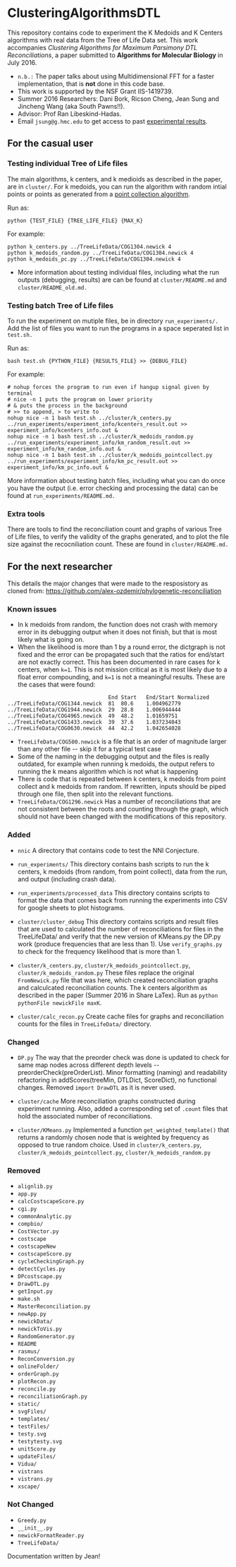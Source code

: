 # ClusteringAlgorithmsDTL

This repository contains code to experiment the K Medoids and K Centers algorithms with real data from the Tree of Life Data set. This work accompanies *Clustering Algorithms for Maximum Parsimony DTL Reconciliations*, a paper submitted to **Algorithms for Molecular Biology** in July 2016. 

* `n.b.:` The paper talks about using Multidimensional FFT for a faster implementation, that is **not** done in this code base.
* This work is supported by the NSF Grant IIS-1419739.
* Summer 2016 Researchers: Dani Bork, Ricson Cheng, Jean Sung and Jincheng Wang (aka South Pawns!!).
* Advisor: Prof Ran Libeskind-Hadas.
* Email `jsung@g.hmc.edu` to get access to past [experimental results](https://drive.google.com/drive/u/0/folders/0B9z84Or5GzOnX21VcjhlbXdYS0E).


## For the casual user

### Testing individual Tree of Life files
The main algorithms, k centers, and k medioids as described in the paper, are in `cluster/`. For k medoids, you can run the algorithm with random intial points or points as generated from a [point collection algorithm](https://en.wikipedia.org/wiki/Lloyd%27s_algorithm).

Run as:
```
python {TEST_FILE} {TREE_LIFE_FILE} {MAX_K}
```

For example:
```
python k_centers.py ../TreeLifeData/COG1304.newick 4 
python k_medoids_random.py ../TreeLifeData/COG1304.newick 4 
python k_medoids_pc.py ../TreeLifeData/COG1304.newick 4 
```

* More information about testing individual files, including what the run outputs (debugging, results) are can be found at `cluster/README.md` and `cluster/README_old.md.`


### Testing batch Tree of Life files
To run the experiment on mutiple files, be in directory `run_experiments/.` Add the list of files you want to run the programs in a space seperated list in `test.sh.`

Run as:
```
bash test.sh {PYTHON_FILE} {RESULTS_FILE} >> {DEBUG_FILE}
```

For example:
```
# nohup forces the program to run even if hangup signal given by terminal
# nice -n 1 puts the program on lower priority 
# & puts the process in the background
# >> to append, > to write to 
nohup nice -n 1 bash test.sh ../cluster/k_centers.py ../run_experiments/experiment_info/kcenters_result.out >> experiment_info/kcenters_info.out &
nohup nice -n 1 bash test.sh ../cluster/k_medoids_random.py ../run_experiments/experiment_info/km_random_result.out >> experiment_info/km_random_info.out &
nohup nice -n 1 bash test.sh ../cluster/k_medoids_pointcollect.py ../run_experiments/experiment_info/km_pc_result.out >> experiment_info/km_pc_info.out &
```

More information about testing batch files, including what you can do once you have the output (i.e. error checking and processing the data) can be found at `run_experiments/README.md.`


### Extra tools 
There are tools to find the reconciliation count and graphs of various Tree of Life files, to verify the validity of the graphs generated, and to plot the file size against the recocniliation count. These are found in `cluster/README.md.`


## For the next researcher 

This details the major changes that were made to the resposistory as cloned from:
https://github.com/alex-ozdemir/phylogenetic-reconciliation

### Known issues
* In k medoids from random, the function does not crash with memory error in its debugging output when it does not finish, but that is most likely what is going on. 
* When the likelihood is more than 1 by a round error, the dictgraph is not fixed and the error can be propagated such that the ratios for end/start are not exactly correct. This has been documented in rare cases for k centers, when `k=1`. This is not mission critical as it is most likely due to a float error compounding, and `k=1` is not a meaningful results. These are the cases that were found:

```
								End	Start	End/Start Normalized
../TreeLifeData/COG1344.newick	81	80.6	1.004962779
../TreeLifeData/COG1944.newick	29	28.8	1.006944444
../TreeLifeData/COG4965.newick	49	48.2	1.01659751
../TreeLifeData/COG1433.newick	39	37.6	1.037234043
../TreeLifeData/COG0630.newick	44	42.2	1.042654028
```
* `TreeLifeData/COG500.newick` is a file that is an order of magnitude larger than any other file -- skip it for a typical test case
* Some of the naming in the debugging output and the files is really outdated, for example when running k medoids, the output refers to running the k means algorithm which is not what is happening
* There is code that is repeated between k centers, k medoids from point collect and k medoids from random. If rewritten, inputs should be piped through one file, then split into the relevant functions. 
* `TreeLifeData/COG1296.newick` Has a number of reconciliations that are not consistent between the roots and counting through the graph, which should not have been changed with the modifications of this repository. 


###  Added

* `nnic` 
A directory that contains code to test the NNI Conjecture.

* `run_experiments/`
This directory contains bash scripts to run the k centers, k medoids (from random, from point collect), data from the run, and output (including crash data). 

* `run_experiments/processed_data`
This directory contains scripts to format the data that comes back from running the experiments into CSV for google sheets to plot histograms. 

* `cluster/cluster_debug`
This directory contains scripts and result files that are used to calculated the number of reconciliations for files in the TreeLifeData/ and verify that the new version of KMeans.py the DP.py work (produce frequencies that are less than 1). Use `verify_graphs.py` to check for the frequency likelihood that is more than 1.  

* `cluster/k_centers.py`, `cluster/k_medoids_pointcollect.py`, `cluster/k_medoids_random.py`
These files replace the original `FromNewick.py` file that was here, which created reconciliation graphs and calculcated reconciliation counts. The k centers algorithm as described in the paper (Summer 2016 in Share LaTex). Run as `python pythonFile newickFile maxK`. 


* `cluster/calc_recon.py`
Create cache files for graphs and reconciliation counts for the files in `TreeLifeData/` directory. 



### Changed

* `DP.py`
The way that the preorder check was done is updated to check for same map nodes across different depth levels -- preorderCheck(preOrderList). Minor formatting (naming) and readability refactoring in addScores(treeMin, DTLDict, ScoreDict), no functional changes. Removed `import DrawDTL` as it is never used.

* `cluster/cache` 
More reconciliation graphs constructed during experiment running. Also, added a corresponding set of `.count` files that hold the associated number of reconciliations. 

* `cluster/KMeans.py`
Implemented a function `get_weighted_template()` that returns a randomly chosen node that is weighted by frequency as opposed to true random choice. Used in `cluster/k_centers.py`, `cluster/k_medoids_pointcollect.py`, `cluster/k_medoids_random.py`


### Removed 
* `alignlib.py`
* `app.py`
* `calcCostscapeScore.py`
* `cgi.py`
* `commonAnalytic.py`
* `compbio/`
* `CostVector.py`
* `costscape`
* `costscapeNew`
* `costscapeScore.py`
* `cycleCheckingGraph.py`
* `detectCycles.py`
* `DPcostscape.py`
* `DrawDTL.py`
* `getInput.py`
* `make.sh`
* `MasterReconciliation.py`
* `newApp.py`
* `newickData/`
* `newickToVis.py`
* `RandomGenerator.py`
* `README`
* `rasmus/`
* `ReconConversion.py`
* `onlineFolder/`
* `orderGraph.py`
* `plotRecon.py`
* `reconcile.py`
* `reconciliationGraph.py`
* `static/`
* `svgFiles/`
* `templates/`
* `testFiles/`
* `testy.svg`
* `testytesty.svg`
* `unitScore.py`
* `updateFiles/`
* `Vidua/`
* `vistrans`
* `vistrans.py`
* `xscape/`


### Not Changed
* `Greedy.py`
* `__init__.py`
* `newickFormatReader.py`
* `TreeLifeData/`

Documentation written by Jean!
